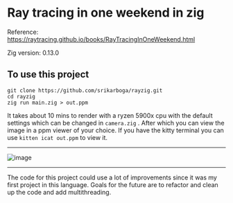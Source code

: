 # Ray tracing in one weekend in zig

Reference: <https://raytracing.github.io/books/RayTracingInOneWeekend.html>

Zig version: 0.13.0

## To use this project

``` 
git clone https://github.com/srikarboga/rayzig.git
cd rayzig
zig run main.zig > out.ppm
```

It takes about 10 mins to render with a ryzen 5900x cpu with the default settings which can be changed in `camera.zig` . After which you can view the image in a ppm viewer of your choice. If you have the kitty terminal you can use `kitten icat out.ppm` to view it.

---
![image](https://github.com/user-attachments/assets/4b96989c-d170-4865-9e91-732fc2147d6d)

---
The code for this project could use a lot of improvements since it was my first project in this language. Goals for the future are to refactor and clean up the code and add multithreading.
